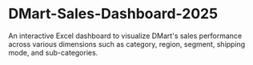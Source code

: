 # DMart-Sales-Dashboard-2025
An interactive Excel dashboard to visualize DMart's sales performance across various dimensions such as category, region, segment, shipping mode, and sub-categories.
